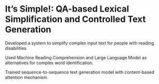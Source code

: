# It’s Simple!: QA-based Lexical Simplification and Controlled Text Generation

Developed a system to simplify complex input text for people with reading disabilities.

Used Machine Reading Comprehension and Large Language Model as alternatives for complex word identification.

Trained sequence-to-sequence text generation model with content-based attention mechanism.
